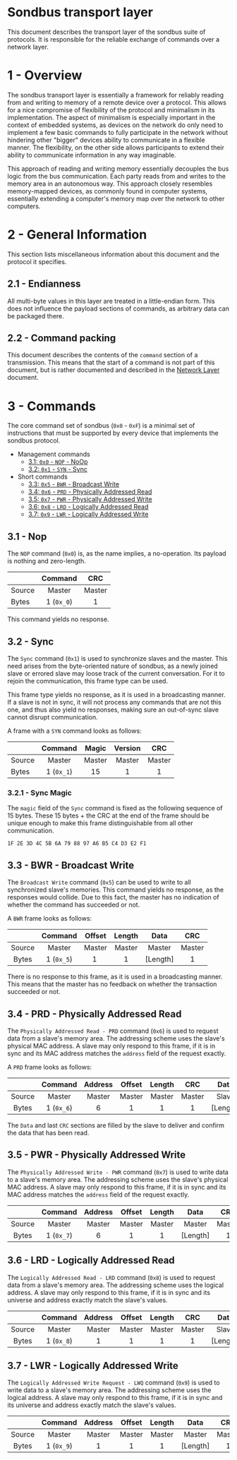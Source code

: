 # Sondbus transport layer

This document describes the transport layer of the sondbus suite of protocols.
It is responsible for the reliable exchange of commands over a network layer.

# 1 - Overview

The sondbus transport layer is essentially a framework for reliably reading from and writing to memory of a remote device over a protocol.
This allows for a nice compromise of flexibility of the protocol and minimalism in its implementation.
The aspect of minimalism is especially important in the context of embedded systems, as devices on the network do only need to implement a few basic commands to fully participate in the network without hindering other "bigger" devices ability to communicate in a flexible manner.
The flexibility, on the other side allows participants to extend their ability to communicate information in any way imaginable.

This approach of reading and writing memory essentially decouples the bus logic from the bus communication.
Each party reads from and writes to the memory area in an autonomous way.
This approach closely resembles memory-mapped devices, as commonly found in computer systems, essentially extending a computer's memory map over the network to other computers.

# 2 - General Information

This section lists miscellaneous information about this document and the protocol it specifies.

## 2.1 - Endianness

All multi-byte values in this layer are treated in a little-endian form.
This does not influence the payload sections of commands, as arbitrary data can be packaged there.

## 2.2 - Command packing

This document describes the contents of the `command` section of a transmission.
This means that the start of a command is not part of this document, but is rather documented and described in the [Network Layer](03-Network-Layer.md) document.

# 3 - Commands

The core command set of sondbus (`0x0` - `0xF`) is a minimal set of instructions that must be supported by every device that implements the sondbus protocol.

- Management commands
  - [3.1: `0x0` - `NOP` - NoOp](#31---nop)
  - [3.2: `0x1` - `SYN` - Sync](#32---sync)
- Short commands
  - [3.3: `0x5` - `BWR` - Broadcast Write](#33---bwr---broadcast-write)
  - [3.4: `0x6` - `PRD` - Physically Addressed Read](#34---prd---physically-addressed-read)
  - [3.5: `0x7` - `PWR` - Physically Addressed Write](#35---pwr---physically-addressed-write)
  - [3.6: `0x8` - `LRD` - Logically Addressed Read](#36---lrd---logically-addressed-read)
  - [3.7: `0x9` - `LWR` - Logically Addressed Write](#36---lwr---logically-addressed-write)

## 3.1 - Nop

The `NOP` command (`0x0`) is, as the name implies, a no-operation.
Its payload is nothing and zero-length.

|        |  Command   |  CRC   |
| :----- | :--------: | :----: |
| Source |   Master   | Master |
| Bytes  | 1 (`0x_0`) |   1    |

This command yields no response.

## 3.2 - Sync

The `Sync` command (`0x1`) is used to synchronize slaves and the master.
This need arises from the byte-oriented nature of sondbus, as a newly joined slave or errored slave may loose track of the current conversation.
For it to rejoin the communication, this frame type can be used.

This frame type yields no response, as it is used in a broadcasting manner.
If a slave is not in sync, it will not process any commands that are not this one, and thus also yield no responses, making sure an out-of-sync slave cannot disrupt communication.

A frame with a `SYN` command looks as follows:

|        |  Command   | Magic  | Version |  CRC   |
| :----- | :--------: | :----: | :-----: | :----: |
| Source |   Master   | Master | Master  | Master |
| Bytes  | 1 (`0x_1`) |   15   |    1    |   1    |

### 3.2.1 - Sync Magic

The `magic` field of the `Sync` command is fixed as the following sequence of 15 bytes.
These 15 bytes + the CRC at the end of the frame should be unique enough to make this frame distinguishable from all other communication.

```hex
1F 2E 3D 4C 5B 6A 79 88 97 A6 B5 C4 D3 E2 F1
```

## 3.3 - BWR - Broadcast Write

The `Broadcast Write` command (`0x5`) can be used to write to all synchronized slave's memories.
This command yields no response, as the responses would collide.
Due to this fact, the master has no indication of whether the command has succeeded or not.

A `BWR` frame looks as follows:

|        |  Command   | Offset | Length |   Data   |  CRC   |
| :----: | :--------: | :----: | :----: | :------: | :----: |
| Source |   Master   | Master | Master |  Master  | Master |
| Bytes  | 1 (`0x_5`) |   1    |   1    | [Length] |   1    |

There is no response to this frame, as it is used in a broadcasting manner. This means that the master has no feedback on whether the transaction succeeded or not.

## 3.4 - PRD - Physically Addressed Read

The `Physically Addressed Read - PRD` command (`0x6`) is used to request data from a slave's memory area.
The addressing scheme uses the slave's physical MAC address.
A slave may only respond to this frame, if it is in sync and its MAC address matches the `address` field of the request exactly.

A `PRD` frame looks as follows:

|        |  Command   | Address | Offset | Length |  CRC   |   Data   |  CRC  |
| :----: | :--------: | :-----: | :----: | :----: | :----: | :------: | :---: |
| Source |   Master   | Master  | Master | Master | Master |  Slave   | Slave |
| Bytes  | 1 (`0x_6`) |    6    |   1    |   1    |   1    | [Length] |   1   |

The `Data` and last `CRC` sections are filled by the slave to deliver and confirm the data that has been read.

## 3.5 - PWR - Physically Addressed Write

The `Physically Addressed Write - PWR` command (`0x7`) is used to write data to a slave's memory area.
The addressing scheme uses the slave's physical MAC address.
A slave may only respond to this frame, if it is in sync and its MAC address matches the `address` field of the request exactly.

|        |  Command   | Address | Offset | Length |   Data   |  CRC   |  CRC  |
| :----: | :--------: | :-----: | :----: | :----: | :------: | :----: | :---: |
| Source |   Master   | Master  | Master | Master |  Master  | Master | Slave |
| Bytes  | 1 (`0x_7`) |    6    |   1    |   1    | [Length] |   1    |   1   |

## 3.6 - LRD - Logically Addressed Read

The `Logically Addressed Read - LRD` command (`0x8`) is used to request data from a slave's memory area.
The addressing scheme uses the logical address.
A slave may only respond to this frame, if it is in sync and its universe and address exactly match the slave's values.

|        |  Command   | Address | Offset | Length |  CRC   |   Data   |  CRC  |
| :----: | :--------: | :-----: | :----: | :----: | :----: | :------: | :---: |
| Source |   Master   | Master  | Master | Master | Master |  Slave   | Slave |
| Bytes  | 1 (`0x_8`) |    1    |   1    |   1    |   1    | [Length] |   1   |

## 3.7 - LWR - Logically Addressed Write

The `Logically Addressed Write Request - LWQ` command (`0x9`) is used to write data to a slave's memory area.
The addressing scheme uses the logical address.
A slave may only respond to this frame, if it is in sync and its universe and address exactly match the slave's values.

|        |  Command   | Address | Offset | Length |   Data   |  CRC   |  CRC  |
| :----: | :--------: | :-----: | :----: | :----: | :------: | :----: | :---: |
| Source |   Master   | Master  | Master | Master |  Master  | Master | Slave |
| Bytes  | 1 (`0x_9`) |    1    |   1    |   1    | [Length] |   1    |   1   |
